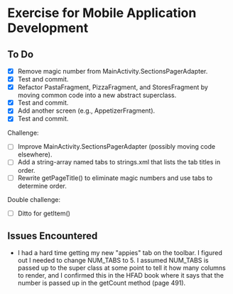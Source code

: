 # Exercise for Mobile Application Development

## To Do
- [x] Remove magic number from MainActivity.SectionsPagerAdapter.
- [x] Test and commit.
- [x] Refactor PastaFragment, PizzaFragment, and StoresFragment by moving common code into a new abstract superclass.
- [x] Test and commit.
- [x] Add another screen (e.g., AppetizerFragment).
- [x] Test and commit.

Challenge:  
- [ ] Improve MainActivity.SectionsPagerAdapter (possibly moving code elsewhere).
- [ ] Add a string-array named tabs to strings.xml that lists the tab titles in order.
- [ ] Rewrite getPageTitle() to eliminate magic numbers and use tabs to determine order.

Double challenge:  
- [ ] Ditto for getItem()


## Issues Encountered
* I had a hard time getting my new "appies" tab on the toolbar. I figured out I needed to change
NUM_TABS to 5. I assumed NUM_TABS is passed up to the super class at some point to tell it how
many columns to render, and I confirmed this in the HFAD book where it says that the number is
passed up in the getCount method (page 491).